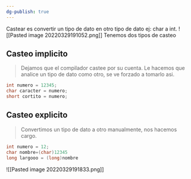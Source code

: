 ```yaml
---
dg-publish: true
---
```

Castear es convertir un tipo de dato en otro tipo de dato ej: char a int.
![[Pasted image 20220329191052.png]]
Tenemos dos tipos de casteo

## Casteo implicito 
> Dejamos que el compilador castee por su cuenta. Le hacemos que analice un tipo de dato como otro, se ve forzado a tomarlo asi. 

```c
int numero = 12345;
char caracter = numero;
short cortito = numero;
```

## Casteo explicito
>Convertimos un tipo de dato a otro manualmente, nos hacemos cargo.
```c
int numero = 12;
char nombre=(char)12345
long largooo = (long)nombre
```


![[Pasted image 20220329191833.png]]